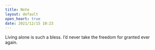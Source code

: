 ```yaml
---
title: Note
layout: default
open_heart: true
date: 2021/12/15 10:23
---
```


Living alone is such a bless. I’d never take the freedom for granted ever again.
